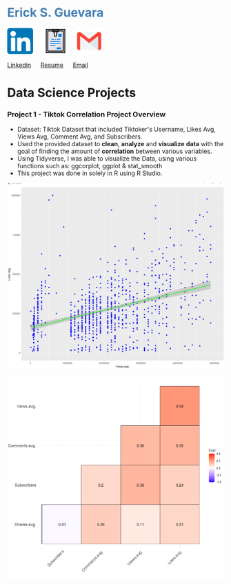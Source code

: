 <h1 style="color:SteelBlue;">Erick S. Guevara</h1>

<img src="/images/linkeid.png" alt="LinkedIn" width="60" height="60"> &emsp; <img src="/images/4288583_document_file_research_resume_search_icon.png" alt="Resume" width="60" height="60">&emsp;
<img src="/images/4202011_email_gmail_mail_logo_social_icon.png" alt="Gmail" width="60" height="60">

<a href="https://www.linkedin.com/in/erick-said-guevara/" class="button">Linkedin</a> &emsp; <a href="https://www.linkedin.com/in/erick-said-guevara/" class="button">Resume</a> &emsp; <a href = "mailto: ericksaid1129@gmail.com">  Email</a>

# Data Science Projects
### Project 1 - Tiktok Correlation Project Overview
* Dataset: Tiktok Dataset that included Tiktoker's Username, Likes Avg, Views Avg, Comment Avg, and Subscribers.
* Used the provided dataset to **clean**, **analyze** and **visualize** **data** with the goal of finding the amount of **correlation** between various variables.
* Using Tidyverse, I was able to visualize the Data, using various functions such as: ggcorplot, ggplot & stat_smooth
* This project was done in solely in R using R Studio. 

![alt text](/images/geom_point.png)

![alt text](/images/ggcor.png)


